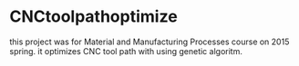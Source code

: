 # CNCtoolpathoptimize

this project was for Material and Manufacturing Processes course on 2015 spring.
it optimizes CNC tool path with using genetic algoritm.
